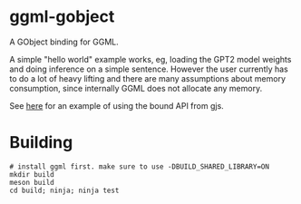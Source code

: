 # ggml-gobject

A GObject binding for GGML.

A simple "hello world" example works, eg, loading the GPT2 model weights
and doing inference on a simple sentence. However the user currently has to
do a lot of heavy lifting and there are many assumptions about memory consumption,
since internally GGML does not allocate any memory.

See [here](tests/js/testLoadGPT2.js) for an example of using the bound API from gjs.

# Building

    # install ggml first. make sure to use -DBUILD_SHARED_LIBRARY=ON
    mkdir build
    meson build
    cd build; ninja; ninja test
